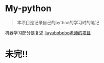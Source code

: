 # My-python
>本项目是记录自己的python的学习时的笔记

机器学习部分是复述 [liuyubobobo老师的项目](https://github.com/liuyubobobo/Play-with-Machine-Learning-Algorithms)

# 未完!!
